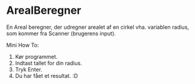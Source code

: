 # ArealBeregner
En Areal beregner, der udregner arealet af en cirkel vha. variablen radius, som kommer fra Scanner (brugerens input).

Mini How To:
1. Kør programmet.
2. Indtast tallet for din radius.
3. Tryk Enter.
4. Du har fået et resultat. :D

